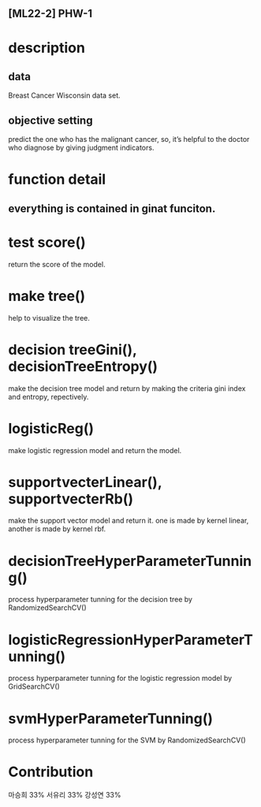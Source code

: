 ## [ML22-2] PHW-1

# description

## data
Breast Cancer Wisconsin data set.

## objective setting
predict the one who has the malignant cancer, so, it’s helpful to the doctor who diagnose by giving judgment indicators.

# function detail
## everything is contained in ginat funciton.
# test score()
return the score of the model.

# make tree()
help to visualize the tree.

# decision treeGini(), decisionTreeEntropy()
make the decision tree model and return by making the criteria gini index and entropy, repectively.

# logisticReg()
make logistic regression model and return the model.

# supportvecterLinear(), supportvecterRb()
make the support vector model and return it. one is made by kernel linear, another is made by kernel rbf.

# decisionTreeHyperParameterTunning()
process hyperparameter tunning for the decision tree by RandomizedSearchCV()

# logisticRegressionHyperParameterTunning()
process hyperparameter tunning for the logistic regression model by GridSearchCV()

# svmHyperParameterTunning()
process hyperparameter tunning for the SVM by RandomizedSearchCV()

# Contribution
마승희 33%
서유리 33%
강성연 33%

